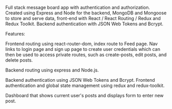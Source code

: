 Full stack message board app with authentication and authorization. Created using Express and Node for the backend, MongoDB and Mongoose to store and serve data, front-end with React / React Routing / Redux and Redux Toolkit. Backend authentication with JSON Web Tokens and Bcrypt.

Features:

Frontend routing using react-router-dom, index route to Feed page. Nav links to login page and sign up page to create user credentials which can then be used to access private routes, such as create-posts, edit posts, and delete posts.

Backend routing using express and Node.js.

Backend authentication using JSON Web Tokens and Bcrypt. Frontend authentication and global state management using redux and redux-toolkit.

Dashboard that shows current user's posts and displays form to enter new post.
